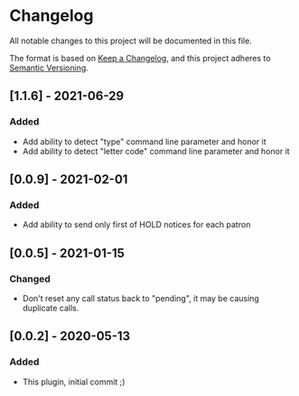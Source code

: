 # Changelog
All notable changes to this project will be documented in this file.

The format is based on [Keep a Changelog](https://keepachangelog.com/en/1.0.0/),
and this project adheres to [Semantic Versioning](https://semver.org/spec/v2.0.0.html).

## [1.1.6] - 2021-06-29
### Added
- Add ability to detect "type" command line parameter and honor it
- Add ability to detect "letter code" command line parameter and honor it

## [0.0.9] - 2021-02-01
### Added
- Add ability to send only first of HOLD notices for each patron

## [0.0.5] - 2021-01-15
### Changed
- Don't reset any call status back to "pending", it may be causing duplicate calls.

## [0.0.2] - 2020-05-13
### Added
- This plugin, initial commit ;)
